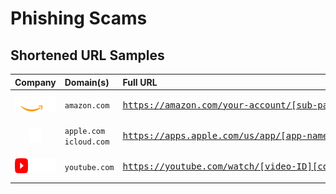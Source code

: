 

# Phishing Scams

## Shortened URL Samples

| Company   | Domain(s) | Full URL | Shortened URL |
| :---: | :--- | :--- | :--- |
| [<img id="Amazon" src="../../assets/icons/companies/amazon/Amazon-logo_white-txt.svg" alt="Amazon Logo" height="24px" width="auto" />](https://amazon.com/) | `amazon.com` | <pre>https://amazon.com/your-account/[sub-page(s)]/[data]</pre> | <pre>https://amazon.com/a/[compressed-data]</pre> |
| [<img id="Apple" src="../../assets/icons/companies/apple/Apple-logo_white.svg" alt="Apple Logo" height="24px" width="auto" />](https://apple.com/) | `apple.com`<br />`icloud.com` | <pre>https://apps.apple.com/us/app/[app-name]/[app-id]</pre> | <pre>https://apple.co/[compressed-data]</pre> |
| [<img id="YouTube" src="../../assets/icons/companies/google/YouTube-Logo_white-txt.svg" alt="COMPANY Logo" height="24px" width="auto" />](https://YouTube.com/)   | `youtube.com` | <pre>https://youtube.com/watch/[video-ID][context-data]</pre> | <pre>https://youtu.be/[video-ID][context-data]</pre> |







<!-- [<img id="COMPANY" src="../../assets/icons/companies/COMPANY/COMPANY-logo_white-txt.svg" alt="COMPANY Logo" height="24px" width="auto" />](https://company.com/) -->



